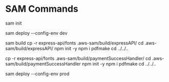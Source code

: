 # SAM Commands

sam init

sam deploy --config-env dev

sam build
cp -r express-api/fonts .aws-sam/build/expressAPI/
cd .aws-sam/build/expressAPI/
npm init -y
npm i pdfmake
cd ../../..

cp -r express-api/fonts .aws-sam/build/paymentSuccessHandler/
cd .aws-sam/build/paymentSuccessHandler
npm init -y
npm i pdfmake
cd ../../..

sam deploy --config-env prod
